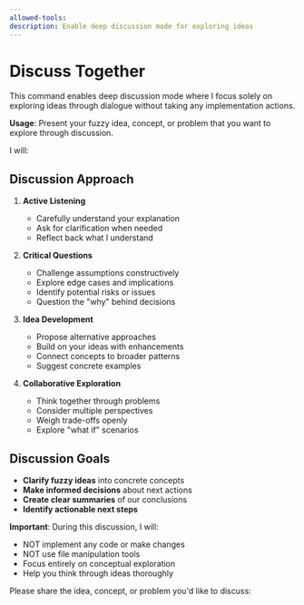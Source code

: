 ```yaml
---
allowed-tools:
description: Enable deep discussion mode for exploring ideas
---
```


# Discuss Together

This command enables deep discussion mode where I focus solely on exploring ideas through dialogue without taking any implementation actions.

**Usage**: Present your fuzzy idea, concept, or problem that you want to explore through discussion.

I will:

## Discussion Approach

1. **Active Listening**

   - Carefully understand your explanation
   - Ask for clarification when needed
   - Reflect back what I understand

2. **Critical Questions**

   - Challenge assumptions constructively
   - Explore edge cases and implications
   - Identify potential risks or issues
   - Question the "why" behind decisions

3. **Idea Development**

   - Propose alternative approaches
   - Build on your ideas with enhancements
   - Connect concepts to broader patterns
   - Suggest concrete examples

4. **Collaborative Exploration**
   - Think together through problems
   - Consider multiple perspectives
   - Weigh trade-offs openly
   - Explore "what if" scenarios

## Discussion Goals

- **Clarify fuzzy ideas** into concrete concepts
- **Make informed decisions** about next actions
- **Create clear summaries** of our conclusions
- **Identify actionable next steps**

**Important**: During this discussion, I will:

- NOT implement any code or make changes
- NOT use file manipulation tools
- Focus entirely on conceptual exploration
- Help you think through ideas thoroughly

Please share the idea, concept, or problem you'd like to discuss:
